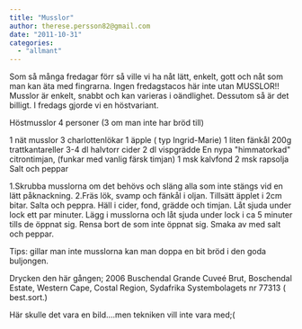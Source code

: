 ```yaml
---
title: "Musslor"
author: therese.persson82@gmail.com
date: "2011-10-31"
categories: 
  - "allmant"
---
```


Som så många fredagar förr så ville vi ha nåt lätt, enkelt, gott och nåt som man kan äta med fingrarna. Ingen fredagstacos här inte utan MUSSLOR!! Musslor är enkelt, snabbt och kan varieras i oändlighet. Dessutom så är det billigt. I fredags gjorde vi en höstvariant.

Höstmusslor 4 personer (3 om man inte har bröd till)

1 nät musslor 3 charlottenlökar 1 äpple ( typ Ingrid-Marie) 1 liten fänkål 200g trattkantareller 3-4 dl halvtorr cider 2 dl vispgrädde En nypa "himmatorkad" citrontimjan, (funkar med vanlig färsk timjan) 1 msk kalvfond 2 msk rapsolja Salt och peppar

1.Skrubba musslorna om det behövs och släng alla som inte stängs vid en lätt påknackning. 2.Fräs lök, svamp och fänkål i oljan. Tillsätt äpplet i 2cm bitar. Salta och peppra. Häll i cider, fond, grädde och timjan. Låt sjuda under lock ett par minuter. Lägg i musslorna och låt sjuda under lock i ca 5 minuter tills de öppnat sig. Rensa bort de som inte öppnat sig. Smaka av med salt och peppar.

Tips: gillar man inte musslorna kan man doppa en bit bröd i den goda buljongen.

Drycken den här gången; 2006 Buschendal Grande Cuveé Brut, Boschendal Estate, Western Cape, Costal Region, Sydafrika Systembolagets nr 77313 ( best.sort.)

Här skulle det vara en bild....men tekniken vill inte vara med;(

